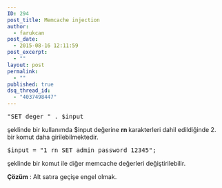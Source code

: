 ```yaml
---
ID: 294
post_title: Memcache injection
author:
  - farukcan
post_date:
  - 2015-08-16 12:11:59
post_excerpt:
  - ""
layout: post
permalink:
  - ""
published: true
dsq_thread_id:
  - "4037498447"
---
```


<pre>"SET deger " . $input</pre>
şeklinde bir kullanımda $input değerine <strong>rn </strong>karakterleri dahil edildiğinde 2. bir komut daha girilebilmektedir.
<pre>$input = "1 rn SET admin_password 12345";</pre>
şeklinde bir komut ile diğer memcache değerleri değiştirilebilir.

<strong>Çözüm</strong> : Alt satıra geçişe engel olmak.